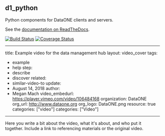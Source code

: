 ## d1_python

Python components for DataONE clients and servers.

See the [documentation on ReadTheDocs](http://dataone-python.readthedocs.io/en/latest/).

[![Build Status](https://news.google.com.pe)](https://news.google.com.pe)
[![Coverage Status](https://news.google.com.pe)](https://news.google.com.pe)



---
title: Example video for the data management hub
layout: video_cover
tags:
  - example
  - help
step:
  - describe
  - discover
related:
  - similar-video-to
update:
  - August 14, 2018
author:
  - Megan Mach
video_embedurl: https://player.vimeo.com/video/106484168
organization: DataONE
org_url: http://www.dataone.org
org_logo: DataONE.png
resource: true
categories: ["video"]
categories: ["Video"]
---




Here you write a bit about the video, what it's about, and who put it together. Include a link to referencing materials or the original video.
